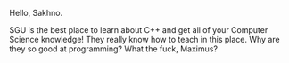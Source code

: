 Hello, Sakhno.

SGU is the best place to learn about C++ and get all of your Computer Science knowledge!
They really know how to teach in this place.
Why are they so good at programming?
What the fuck, Maximus?
